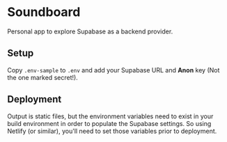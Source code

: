 # Soundboard

Personal app to explore Supabase as a backend provider. 

## Setup

Copy `.env-sample` to `.env` and add your Supabase URL and **Anon** key (Not the one marked
secret!).

## Deployment

Output is static files, but the environment variables need to exist in your build environment in
order to populate the Supabase settings.  So using Netlify (or similar), you'll need to set those
variables prior to deployment.

